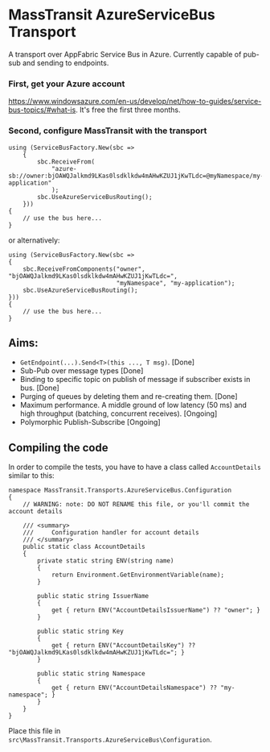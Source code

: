 # MassTransit AzureServiceBus Transport

A transport over AppFabric Service Bus in Azure. Currently capable of pub-sub and sending to endpoints.

### First, get your Azure account 

https://www.windowsazure.com/en-us/develop/net/how-to-guides/service-bus-topics/#what-is. It's free the first three months.

### Second, configure MassTransit with the transport

```
using (ServiceBusFactory.New(sbc =>
	{
		sbc.ReceiveFrom(
			"azure-sb://owner:bjOAWQJalkmd9LKas0lsdklkdw4mAHwKZUJ1jKwTLdc=@myNamespace/my-application"
			);
		sbc.UseAzureServiceBusRouting();
	}))
{
	// use the bus here...
}
```

or alternatively:

```
using (ServiceBusFactory.New(sbc =>
{
	sbc.ReceiveFromComponents("owner", "bjOAWQJalkmd9LKas0lsdklkdw4mAHwKZUJ1jKwTLdc=", 
							  "myNamespace", "my-application");
	sbc.UseAzureServiceBusRouting();
}))
{
	// use the bus here...
}
```

## Aims:

 * `GetEndpoint(...).Send<T>(this ..., T msg)`. [Done]
 * Sub-Pub over message types [Done]
 * Binding to specific topic on publish of message if subscriber exists in bus. [Done]
 * Purging of queues by deleting them and re-creating them. [Done]
 * Maximum performance. A middle ground of low latency (50 ms) and high throughput (batching, concurrent receives). [Ongoing]
 * Polymorphic Publish-Subscribe [Ongoing]
 
## Compiling the code

In order to compile the tests, you have to have a class called `AccountDetails` similar to this:

```
namespace MassTransit.Transports.AzureServiceBus.Configuration
{
	// WARNING: note: DO NOT RENAME this file, or you'll commit the account details

	/// <summary>
	/// 	Configuration handler for account details
	/// </summary>
	public static class AccountDetails
	{
		private static string ENV(string name)
		{
			return Environment.GetEnvironmentVariable(name);
		}

		public static string IssuerName
		{
			get { return ENV("AccountDetailsIssuerName") ?? "owner"; }
		}

		public static string Key
		{
			get { return ENV("AccountDetailsKey") ?? "bjOAWQJalkmd9LKas0lsdklkdw4mAHwKZUJ1jKwTLdc="; }
		}

		public static string Namespace
		{
			get { return ENV("AccountDetailsNamespace") ?? "my-namespace"; }
		}
	}
}
```

Place this file in `src\MassTransit.Transports.AzureServiceBus\Configuration`.